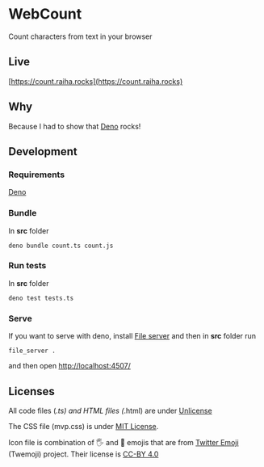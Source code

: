# WebCount
Count characters from text in your browser

## Live
[https://count.raiha.rocks](https://count.raiha.rocks)

## Why
Because I had to show that [Deno](https://deno.land/) rocks!

## Development

### Requirements
[Deno](https://deno.land/)

### Bundle
In **src** folder
```
deno bundle count.ts count.js
```

### Run tests
In **src** folder
```
deno test tests.ts
```

### Serve
If you want to serve with deno, install [File server](https://deno.land/manual/examples/file_server) and then in **src** folder run
```
file_server .
```
and then open [http://localhost:4507/](http://localhost:4507/)

## Licenses

All code files (*.ts) and HTML files (*.html) are under [Unlicense](https://unlicense.org/)

The CSS file (mvp.css) is under [MIT License](https://github.com/andybrewer/mvp/blob/master/LICENSE).

Icon file is combination of 🖐️ and 📃 emojis that are from [Twitter Emoji](https://github.com/twitter/twemoji) (Twemoji) project. Their license is [CC-BY 4.0](https://creativecommons.org/licenses/by/4.0/)